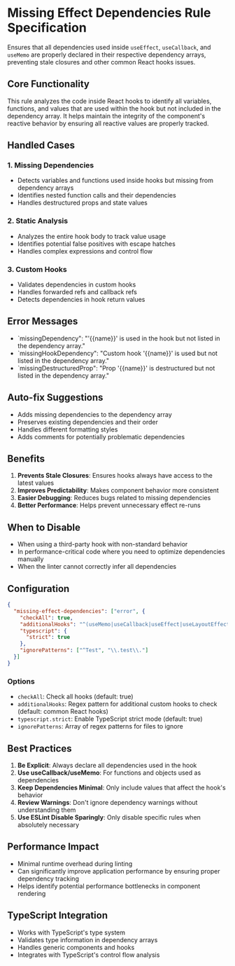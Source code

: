 # Missing Effect Dependencies Rule Specification

Ensures that all dependencies used inside `useEffect`, `useCallback`, and `useMemo` are properly declared in their respective dependency arrays, preventing stale closures and other common React hooks issues.

## Core Functionality

This rule analyzes the code inside React hooks to identify all variables, functions, and values that are used within the hook but not included in the dependency array. It helps maintain the integrity of the component's reactive behavior by ensuring all reactive values are properly tracked.

## Handled Cases

### 1. Missing Dependencies

- Detects variables and functions used inside hooks but missing from dependency arrays
- Identifies nested function calls and their dependencies
- Handles destructured props and state values

### 2. Static Analysis

- Analyzes the entire hook body to track value usage
- Identifies potential false positives with escape hatches
- Handles complex expressions and control flow

### 3. Custom Hooks

- Validates dependencies in custom hooks
- Handles forwarded refs and callback refs
- Detects dependencies in hook return values

## Error Messages

- `missingDependency": "'{{name}}' is used in the hook but not listed in the dependency array."
- `missingHookDependency": "Custom hook '{{name}}' is used but not listed in the dependency array."
- `missingDestructuredProp": "Prop '{{name}}' is destructured but not listed in the dependency array."

## Auto-fix Suggestions

- Adds missing dependencies to the dependency array
- Preserves existing dependencies and their order
- Handles different formatting styles
- Adds comments for potentially problematic dependencies

## Benefits

1. **Prevents Stale Closures**: Ensures hooks always have access to the latest values
2. **Improves Predictability**: Makes component behavior more consistent
3. **Easier Debugging**: Reduces bugs related to missing dependencies
4. **Better Performance**: Helps prevent unnecessary effect re-runs

## When to Disable

- When using a third-party hook with non-standard behavior
- In performance-critical code where you need to optimize dependencies manually
- When the linter cannot correctly infer all dependencies

## Configuration

```json
{
  "missing-effect-dependencies": ["error", {
    "checkAll": true,
    "additionalHooks": "^(useMemo|useCallback|useEffect|useLayoutEffect)$",
    "typescript": {
      "strict": true
    },
    "ignorePatterns": ["^Test", "\\.test\\."]
  }]
}
```

### Options

- `checkAll`: Check all hooks (default: true)
- `additionalHooks`: Regex pattern for additional custom hooks to check (default: common React hooks)
- `typescript.strict`: Enable TypeScript strict mode (default: true)
- `ignorePatterns`: Array of regex patterns for files to ignore

## Best Practices

1. **Be Explicit**: Always declare all dependencies used in the hook
2. **Use useCallback/useMemo**: For functions and objects used as dependencies
3. **Keep Dependencies Minimal**: Only include values that affect the hook's behavior
4. **Review Warnings**: Don't ignore dependency warnings without understanding them
5. **Use ESLint Disable Sparingly**: Only disable specific rules when absolutely necessary

## Performance Impact

- Minimal runtime overhead during linting
- Can significantly improve application performance by ensuring proper dependency tracking
- Helps identify potential performance bottlenecks in component rendering

## TypeScript Integration

- Works with TypeScript's type system
- Validates type information in dependency arrays
- Handles generic components and hooks
- Integrates with TypeScript's control flow analysis
